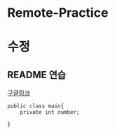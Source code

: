 # Remote-Practice
# 수정

## README 연습
[구글링크](https://www.goole.com)
```
public class main{
    private int number;

}
```
